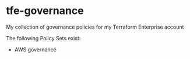 # tfe-governance
My collection of governance policies for my Terraform Enterprise account

The following Policy Sets exist:

- AWS governance
